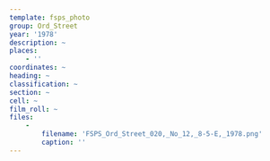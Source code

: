 ```yaml
---
template: fsps_photo
group: Ord_Street
year: '1978'
description: ~
places:
    - ''
coordinates: ~
heading: ~
classification: ~
section: ~
cell: ~
film_roll: ~
files:
    -
        filename: 'FSPS_Ord_Street_020,_No_12,_8-5-E,_1978.png'
        caption: ''
---
```


